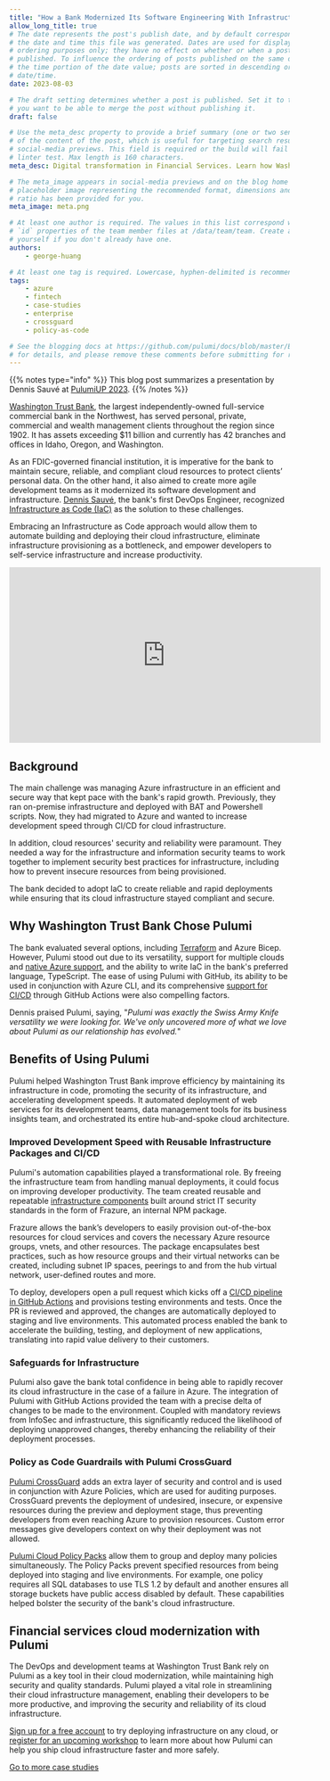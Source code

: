 ```yaml
---
title: "How a Bank Modernized Its Software Engineering With Infrastructure as Code Automation"
allow_long_title: true
# The date represents the post's publish date, and by default corresponds with
# the date and time this file was generated. Dates are used for display and
# ordering purposes only; they have no effect on whether or when a post is
# published. To influence the ordering of posts published on the same date, use
# the time portion of the date value; posts are sorted in descending order by
# date/time.
date: 2023-08-03

# The draft setting determines whether a post is published. Set it to true if
# you want to be able to merge the post without publishing it.
draft: false

# Use the meta_desc property to provide a brief summary (one or two sentences)
# of the content of the post, which is useful for targeting search results or
# social-media previews. This field is required or the build will fail the
# linter test. Max length is 160 characters.
meta_desc: Digital transformation in Financial Services. Learn how Washington Trust Bank modernized with infrastructure as code automation.

# The meta_image appears in social-media previews and on the blog home page. A
# placeholder image representing the recommended format, dimensions and aspect
# ratio has been provided for you.
meta_image: meta.png

# At least one author is required. The values in this list correspond with the
# `id` properties of the team member files at /data/team/team. Create a file for
# yourself if you don't already have one.
authors:
    - george-huang

# At least one tag is required. Lowercase, hyphen-delimited is recommended.
tags:
    - azure
    - fintech
    - case-studies
    - enterprise
    - crossguard
    - policy-as-code

# See the blogging docs at https://github.com/pulumi/docs/blob/master/BLOGGING.md
# for details, and please remove these comments before submitting for review.
---
```

{{% notes type="info" %}}
This blog post summarizes a presentation by Dennis Sauvé at [PulumiUP 2023](/pulumi-up/).
{{% /notes %}}

[Washington Trust Bank](https://www.watrust.com), the largest independently-owned full-service commercial bank in the Northwest, has served personal, private, commercial and wealth management clients throughout the region since 1902. It has assets exceeding $11 billion and currently has 42 branches and offices in Idaho, Oregon, and Washington.

As an FDIC-governed financial institution, it is imperative for the bank to maintain secure, reliable, and compliant cloud resources to protect clients’ personal data. On the other hand, it also aimed to create more agile development teams as it modernized its software development and infrastructure. [Dennis Sauvé](https://github.com/dengsauve), the bank's first DevOps Engineer, recognized [Infrastructure as Code (IaC)](/what-is/what-is-infrastructure-as-code/) as the solution to these challenges.

Embracing an Infrastructure as Code approach would allow them to automate building and deploying their cloud infrastructure, eliminate infrastructure provisioning as a bottleneck, and empower developers to self-service infrastructure and increase productivity.

<iframe width="560" height="315" src="https://www.youtube.com/embed/Q63ZaX340M4" title="YouTube video player" frameborder="0" allow="accelerometer; autoplay; clipboard-write; encrypted-media; gyroscope; picture-in-picture; web-share" allowfullscreen></iframe>

## Background

The main challenge was managing Azure infrastructure in an efficient and secure way that kept pace with the bank's rapid growth. Previously, they ran on-premise infrastructure and deployed with BAT and Powershell scripts. Now, they had migrated to Azure and wanted to increase development speed through CI/CD for cloud infrastructure.

In addition, cloud resources' security and reliability were paramount. They needed a way for the infrastructure and information security teams to work together to implement security best practices for infrastructure, including how to prevent insecure resources from being provisioned.

The bank decided to adopt IaC to create reliable and rapid deployments while ensuring that its cloud infrastructure stayed compliant and secure.

## Why Washington Trust Bank Chose Pulumi

The bank evaluated several options, including [Terraform](/docs/concepts/vs/terraform/) and Azure Bicep. However, Pulumi stood out due to its versatility, support for multiple clouds and [native Azure support](/blog/introducing-azure-native-v2/), and the ability to write IaC in the bank's preferred language, TypeScript. The ease of using Pulumi with GitHub, its ability to be used in conjunction with Azure CLI, and its comprehensive [support for CI/CD](/docs/using-pulumi/continuous-delivery/) through GitHub Actions were also compelling factors.

Dennis praised Pulumi, saying, "_Pulumi was exactly the Swiss Army Knife versatility we were looking for. We've only uncovered more of what we love about Pulumi as our relationship has evolved._"

## Benefits of Using Pulumi

Pulumi helped Washington Trust Bank improve efficiency by maintaining its infrastructure in code, promoting the security of its infrastructure, and accelerating development speeds. It automated deployment of web services for its development teams, data management tools for its business insights team, and orchestrated its entire hub-and-spoke cloud architecture.

### Improved Development Speed with Reusable Infrastructure Packages and CI/CD

Pulumi's automation capabilities played a transformational role. By freeing the infrastructure team from handling manual deployments, it could focus on improving developer productivity. The team created reusable and repeatable [infrastructure components](/docs/concepts/resources/components/) built around strict IT security standards in the form of Frazure, an internal NPM package.

Frazure allows the bank’s developers to easily provision out-of-the-box resources for cloud services and covers the necessary Azure resource groups, vnets, and other resources. The package encapsulates best practices, such as how resource groups and their virtual networks can be created, including subnet IP spaces, peerings to and from the hub virtual network, user-defined routes and more.

To deploy, developers open a pull request which kicks off a [CI/CD pipeline in GitHub Actions](/docs/pulumi-cloud/deployments/ci-cd-integration-assistant/) and provisions testing environments and tests. Once the PR is reviewed and approved, the changes are automatically deployed to staging and live environments. This automated process enabled the bank to accelerate the building, testing, and deployment of new applications, translating into rapid value delivery to their customers.

### Safeguards for Infrastructure

Pulumi also gave the bank total confidence in being able to rapidly recover its cloud infrastructure in the case of a failure in Azure. The integration of Pulumi with GitHub Actions provided the team with a precise delta of changes to be made to the environment. Coupled with mandatory reviews from InfoSec and infrastructure, this significantly reduced the likelihood of deploying unapproved changes, thereby enhancing the reliability of their deployment processes.

###  Policy as Code Guardrails with Pulumi CrossGuard

[Pulumi CrossGuard](/docs/using-pulumi/crossguard/) adds an extra layer of security and control and is used in conjunction with Azure Policies, which are used for auditing purposes. CrossGuard prevents the deployment of undesired, insecure, or expensive resources during the preview and deployment stage, thus preventing developers from even reaching Azure to provision resources. Custom error messages give developers context on why their deployment was not allowed.

[Pulumi Cloud Policy Packs](/docs/using-pulumi/crossguard/configuration/) allow them to group and deploy many policies simultaneously. The Policy Packs prevent specified resources from being deployed into staging and live environments. For example, one policy requires all SQL databases to use TLS 1.2 by default and another ensures all storage buckets have public access disabled by default. These capabilities helped bolster the security of the bank's cloud infrastructure.

## Financial services cloud modernization with Pulumi

The DevOps and development teams at Washington Trust Bank rely on Pulumi as a key tool in their cloud modernization, while maintaining high security and quality standards. Pulumi played a vital role in streamlining their cloud infrastructure management, enabling their developers to be more productive, and improving the security and reliability of its cloud infrastructure.

[Sign up for a free account](https://app.pulumi.com/signup) to try deploying infrastructure on any cloud, or [register for an upcoming workshop](https://www.pulumi.com/resources/#upcoming) to learn more about how Pulumi can help you ship cloud infrastructure faster and more safely.

[Go to more case studies](/case-studies/)
